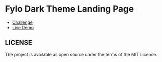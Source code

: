 # Fylo Dark Theme Landing Page

- [Challenge](https://www.frontendmentor.io/challenges/fylo-dark-theme-landing-page-5ca5f2d21e82137ec91a50fd)
- [Live Demo](https://flyo-dark-theme-landing-page-nu.vercel.app/)

## LICENSE

The project is available as open source under the terms of the MIT License.
